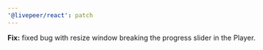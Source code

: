 ```yaml
---
'@livepeer/react': patch
---
```


**Fix:** fixed bug with resize window breaking the progress slider in the Player.
